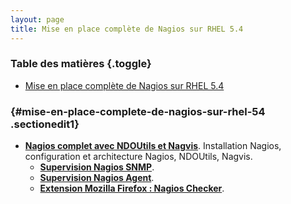 ```yaml
---
layout: page
title: Mise en place complète de Nagios sur RHEL 5.4
---
```


### Table des matières {.toggle}

-   [Mise en place complète de Nagios sur RHEL
    5.4](start.html#mise-en-place-complete-de-nagios-sur-rhel-54)

###  {#mise-en-place-complete-de-nagios-sur-rhel-54 .sectionedit1}

-   **[Nagios complet avec NDOUtils et
    Nagvis](nagios-infrastructure-complete.html "nagios:mise-en-place-complete-nagios-sur-rhel-5.4:nagios-infrastructure-complete")**.
    Installation Nagios, configuration et architecture Nagios, NDOUtils,
    Nagvis.
    -   **[Supervision Nagios
        SNMP](supervision-nagios-snmp.html "nagios:mise-en-place-complete-nagios-sur-rhel-5.4:supervision-nagios-snmp")**.
    -   **[Supervision Nagios
        Agent](supervision-nagios-agent.html "nagios:mise-en-place-complete-nagios-sur-rhel-5.4:supervision-nagios-agent")**.
    -   **[Extension Mozilla Firefox : Nagios
        Checker](nagios-checker.html "nagios:mise-en-place-complete-nagios-sur-rhel-5.4:nagios-checker")**.